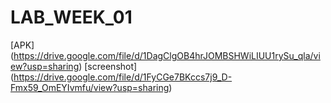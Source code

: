 # LAB_WEEK_01
[APK] (https://drive.google.com/file/d/1DagClgOB4hrJOMBSHWiLIUU1rySu_qla/view?usp=sharing)
[screenshot] (https://drive.google.com/file/d/1FyCGe7BKccs7j9_D-Fmx59_OmEYIvmfu/view?usp=sharing)
